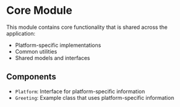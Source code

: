 # Core Module

This module contains core functionality that is shared across the application:

- Platform-specific implementations
- Common utilities
- Shared models and interfaces

## Components

- `Platform`: Interface for platform-specific information
- `Greeting`: Example class that uses platform-specific information